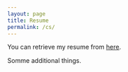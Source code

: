 ```yaml
---
layout: page
title: Resume
permalink: /cs/
---
```


You can retrieve my resume from [here](http://wwww.test.com).

Somme additional things. 